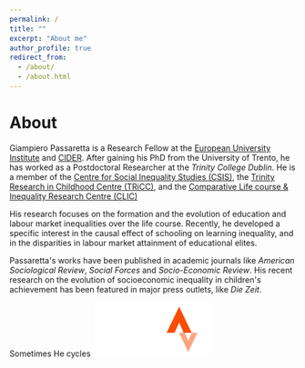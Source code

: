 ```yaml
---
permalink: /
title: ""
excerpt: "About me"
author_profile: true
redirect_from: 
  - /about/
  - /about.html
---
```



About
======

Giampiero Passaretta is a Research Fellow at the [European University Institute](https://www.eui.eu/en/academic-units/political-and-social-sciences) and [CIDER](https://www.leibniz-bildung.de/en/cider/). After gaining his PhD from the University of Trento, he has worked as a Postdoctoral Researcher at the _Trinity College Dublin_. He is a member of the [Centre for Social Inequality Studies (CSIS)](https://r.unitn.it/en/soc/csis), the [Trinity Research in Childhood Centre (TRiCC)](https://www.tcd.ie/tricc/), and the [Comparative Life course & Inequality Research Centre (CLIC)](https://www.eui.eu/Projects/CLIC)

His research focuses on the formation and the evolution of education and labour market inequalities over the life course. Recently, he developed a specific interest in the causal effect of schooling on learning inequality, and in the disparities in labour market attainment of educational elites.  


Passaretta's works have been published in academic journals like _American Sociological Review_, _Social Forces_ and _Socio-Economic Review_. His recent research on the evolution of socioeconomic inequality in children's achievement has been featured in major press outlets, like _Die Zeit_. 

Sometimes He cycles <a href="https://www.strava.com/athletes/25103234"><img src="strava logo mark.svg"></a>
